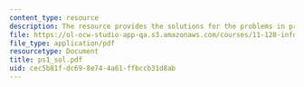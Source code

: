```yaml
---
content_type: resource
description: The resource provides the solutions for the problems in problem set 1.
file: https://ol-ocw-studio-app-qa.s3.amazonaws.com/courses/11-128-information-technology-and-the-labor-market-spring-2005/cec5b81fdc698e744a61ffbccb31d8ab_ps1_sol.pdf
file_type: application/pdf
resourcetype: Document
title: ps1_sol.pdf
uid: cec5b81f-dc69-8e74-4a61-ffbccb31d8ab
---
```

